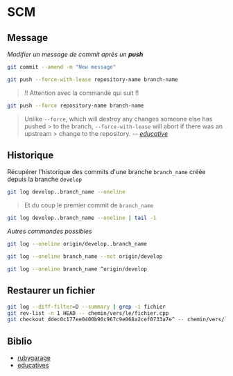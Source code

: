 # SCM

## Message

_Modifier un message de commit après un **push**_

```bash
git commit --amend -m "New message"
```

```bash
git push --force-with-lease repository-name branch-name
```

> !! Attention avec la commande qui suit !!
```bash
git push --force repository-name branch-name
```

> Unlike `--force`, which will destroy any changes someone else has pushed > to the branch, `--force-with-lease` will abort if there was an upstream > change to the repository.
> -- <cite>[educative](https://www.educative.io/edpresso/how-to-change-a-git-commit-message-after-a-push)</cite>

## Historique

Récupérer l'historique des commits d'une branche `branch_name` créée depuis la branche `develop`

```bash
git log develop..branch_name --oneline
```

> Et du coup le premier commit de `branch_name`

```bash
git log develop..branch_name --oneline | tail -1
```

*Autres commandes possibles*

```bash
git log --oneline origin/develop..branch_name
```

```bash
git log --oneline branch_name --not origin/develop
```

```bash
git log --oneline branch_name ^origin/develop
```

## Restaurer un fichier

```bash
git log --diff-filter=D --summary | grep -i fichier
git rev-list -n 1 HEAD -- chemin/vers/le/fichier.cpp
git checkout ddec0c177ee0400b90c967c9e068a2cef0733a7e^ -- chemin/vers/le/fichier.cpp
```

## Biblio

- [rubygarage](https://rubygarage.org/blog/most-basic-git-commands-with-examples)
- [educatives](https://www.educative.io/edpresso/how-to-change-a-git-commit-message-after-a-push)
